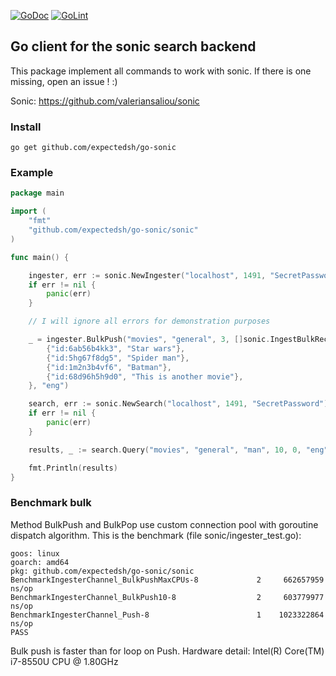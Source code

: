 [![GoDoc](https://godoc.org/github.com/expectedsh/go-sonic/sonic?status.svg)](https://godoc.org/github.com/expectedsh/go-sonic/sonic) [![GoLint](https://img.shields.io/badge/golint-ok-green.svg)](https://go-lint.appspot.com/github.com/expectedsh/go-sonic/sonic)

## Go client for the sonic search backend

This package implement all commands to work with sonic. If there is one missing, open an issue ! :)

Sonic: https://github.com/valeriansaliou/sonic

### Install

`go get github.com/expectedsh/go-sonic`

### Example

```go
package main

import (
	"fmt"
	"github.com/expectedsh/go-sonic/sonic"
)

func main() {

	ingester, err := sonic.NewIngester("localhost", 1491, "SecretPassword")
	if err != nil {
		panic(err)
	}

	// I will ignore all errors for demonstration purposes

	_ = ingester.BulkPush("movies", "general", 3, []sonic.IngestBulkRecord{
		{"id:6ab56b4kk3", "Star wars"},
		{"id:5hg67f8dg5", "Spider man"},
		{"id:1m2n3b4vf6", "Batman"},
		{"id:68d96h5h9d0", "This is another movie"},
	}, "eng")

	search, err := sonic.NewSearch("localhost", 1491, "SecretPassword")
	if err != nil {
		panic(err)
	}

	results, _ := search.Query("movies", "general", "man", 10, 0, "eng")

	fmt.Println(results)
}
```

### Benchmark bulk

Method BulkPush and BulkPop use custom connection pool with goroutine dispatch algorithm.
This is the benchmark (file sonic/ingester_test.go):

```
goos: linux
goarch: amd64
pkg: github.com/expectedsh/go-sonic/sonic
BenchmarkIngesterChannel_BulkPushMaxCPUs-8   	       2	 662657959 ns/op
BenchmarkIngesterChannel_BulkPush10-8        	       2	 603779977 ns/op
BenchmarkIngesterChannel_Push-8              	       1	1023322864 ns/op
PASS
```

Bulk push is faster than for loop on Push.
Hardware detail: Intel(R) Core(TM) i7-8550U CPU @ 1.80GHz